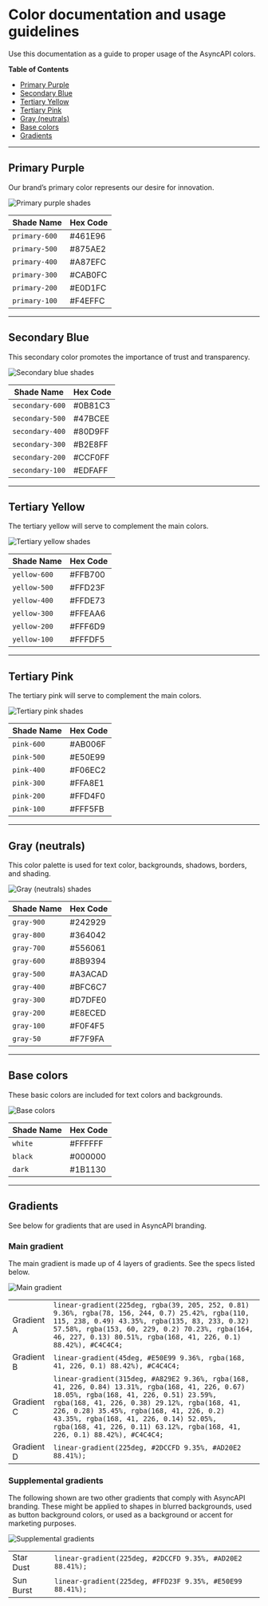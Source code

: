 # Color documentation and usage guidelines

Use this documentation as a guide to proper usage of the AsyncAPI colors.

**Table of Contents**
- [Primary Purple](#primary-purple)
- [Secondary Blue](#secondary-blue)
- [Tertiary Yellow](#tertiary-yellow)
- [Tertiary Pink](#tertiary-pink)
- [Gray (neutrals)](#gray-neutrals)
- [Base colors](#base-colors)
- [Gradients](#gradients)

---

## Primary Purple

Our brand’s primary color represents our desire for innovation.

![Primary purple shades](./assets/color-primary.jpg)

| Shade Name | Hex Code |
| --- | --- |
| `primary-600` | #461E96 |
| `primary-500` | #875AE2 |
| `primary-400` | #A87EFC |
| `primary-300` | #CAB0FC |
| `primary-200` | #E0D1FC |
| `primary-100` | #F4EFFC |

---

## Secondary Blue

This secondary color promotes the importance of trust and transparency.

![Secondary blue shades](./assets/color-secondary.jpg)

| Shade Name | Hex Code |
| --- | --- |
| `secondary-600` | #0B81C3 |
| `secondary-500` | #47BCEE |
| `secondary-400` | #80D9FF |
| `secondary-300` | #B2E8FF |
| `secondary-200` | #CCF0FF |
| `secondary-100` | #EDFAFF |

---

## Tertiary Yellow

The tertiary yellow will serve to complement the main colors.

![Tertiary yellow shades](./assets/color-tertiary-yellow.jpg)

| Shade Name | Hex Code |
| --- | --- |
| `yellow-600` | #FFB700 |
| `yellow-500` | #FFD23F |
| `yellow-400` | #FFDE73 |
| `yellow-300` | #FFEAA6 |
| `yellow-200` | #FFF6D9 |
| `yellow-100` | #FFFDF5 |

---

## Tertiary Pink

The tertiary pink will serve to complement the main colors.

![Tertiary pink shades](./assets/color-tertiary-pink.jpg)

| Shade Name | Hex Code |
| --- | --- |
| `pink-600` | #AB006F |
| `pink-500` | #E50E99 |
| `pink-400` | #F06EC2 |
| `pink-300` | #FFA8E1 |
| `pink-200` | #FFD4F0 |
| `pink-100` | #FFF5FB |

---

## Gray (neutrals)

This color palette is used for text color, backgrounds, shadows, borders, and shading.

![Gray (neutrals) shades](./assets/color-gray.jpg)

| Shade Name | Hex Code |
| --- | --- |
| `gray-900` | #242929 |
| `gray-800` | #364042 |
| `gray-700` | #556061 |
| `gray-600` | #8B9394 |
| `gray-500` | #A3ACAD |
| `gray-400` | #BFC6C7 |
| `gray-300` | #D7DFE0 |
| `gray-200` | #E8ECED |
| `gray-100` | #F0F4F5 |
| `gray-50` | #F7F9FA |

---

## Base colors

These basic colors are included for text colors and backgrounds.

![Base colors](./assets/color-base.jpg)

| Shade Name | Hex Code |
| --- | --- |
| `white` | #FFFFFF |
| `black` | #000000 |
| `dark` | #1B1130 |

---

## Gradients

See below for gradients that are used in AsyncAPI branding.

### Main gradient

The main gradient is made up of 4 layers of gradients. See the specs listed below.

![Main gradient](./assets/color-gradient.png)

|   |   |
|---|---|
| Gradient A | `linear-gradient(225deg, rgba(39, 205, 252, 0.81) 9.36%, rgba(78, 156, 244, 0.7) 25.42%, rgba(110, 115, 238, 0.49) 43.35%, rgba(135, 83, 233, 0.32) 57.58%, rgba(153, 60, 229, 0.2) 70.23%, rgba(164, 46, 227, 0.13) 80.51%, rgba(168, 41, 226, 0.1) 88.42%), #C4C4C4;` |
| Gradient B | `linear-gradient(45deg, #E50E99 9.36%, rgba(168, 41, 226, 0.1) 88.42%), #C4C4C4;` |
| Gradient C | `linear-gradient(315deg, #A829E2 9.36%, rgba(168, 41, 226, 0.84) 13.31%, rgba(168, 41, 226, 0.67) 18.05%, rgba(168, 41, 226, 0.51) 23.59%, rgba(168, 41, 226, 0.38) 29.12%, rgba(168, 41, 226, 0.28) 35.45%, rgba(168, 41, 226, 0.2) 43.35%, rgba(168, 41, 226, 0.14) 52.05%, rgba(168, 41, 226, 0.11) 63.12%, rgba(168, 41, 226, 0.1) 88.42%), #C4C4C4;` |
| Gradient D | `linear-gradient(225deg, #2DCCFD 9.35%, #AD20E2 88.41%);` |

### Supplemental gradients

The following shown are two other gradients that comply with AsyncAPI branding. These might be applied to shapes in blurred backgrounds, used as button background colors, or used as a background or accent for marketing purposes.

![Supplemental gradients](./assets/color-supplemental-gradients.png)

|     |     |
| --- | --- |
| Star Dust | `linear-gradient(225deg, #2DCCFD 9.35%, #AD20E2 88.41%);` |
| Sun Burst | `linear-gradient(225deg, #FFD23F 9.35%, #E50E99 88.41%);` |